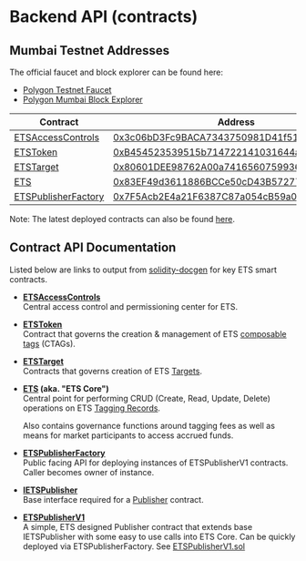 # Backend API (contracts)

## Mumbai Testnet Addresses

The official faucet and block explorer can be found here:

- [Polygon Testnet Faucet](https://faucet.polygon.technology/)
- [Polygon Mumbai Block Explorer](https://mumbai.polygonscan.com/)

| Contract                                                                          | Address                                                                                                                         |
| --------------------------------------------------------------------------------- | ------------------------------------------------------------------------------------------------------------------------------- |
| [ETSAccessControls](../../packages/contracts/contracts/ETSAccessControls.sol)     | [0x3c06bD3Fc9BACA7343750981D41f51B20CA72e48](https://mumbai.polygonscan.com/address/0x3c06bD3Fc9BACA7343750981D41f51B20CA72e48) |
| [ETSToken](../../packages/contracts/contracts/ETSToken.sol)                       | [0xB454523539515b714722141031644acbD2798ef8](https://mumbai.polygonscan.com/address/0xB454523539515b714722141031644acbD2798ef8) |
| [ETSTarget](../../packages/contracts/contracts/ETSTarget.sol)                     | [0x80601DEE98762A00a74165607599368509deB7A3](https://mumbai.polygonscan.com/address/0x80601DEE98762A00a74165607599368509deB7A3) |
| [ETS](../../packages/contracts/contracts/ETS.sol)                                 | [0x83EF49d3611886BCCe50cD43B572773F169C2b1a](https://mumbai.polygonscan.com/address/0x83EF49d3611886BCCe50cD43B572773F169C2b1a) |
| [ETSPublisherFactory](../../packages/contracts/contracts/ETSPublisherFactory.sol) | [0x7F5Acb2E4a21F6387C87a054cB59a019d8f5eb7E](https://mumbai.polygonscan.com/address/0x7F5Acb2E4a21F6387C87a054cB59a019d8f5eb7E) |

Note: The latest deployed contracts can also be found [here](../../packages/contracts/config/config.json).

## Contract API Documentation

Listed below are links to output from [solidity-docgen](https://github.com/OpenZeppelin/solidity-docgen) for key ETS smart contracts.

- **[ETSAccessControls](./ETSAccessControls.md)**  
  Central access control and permissioning center for ETS.

- **[ETSToken](./ETSToken.md)**  
  Contract that governs the creation & management of ETS [composable tags](../key-concepts.md#tag-ctag) (CTAGs).

- **[ETSTarget](./ETSTarget.md)**  
  Contracts that governs creation of ETS [Targets](../key-concepts.md#target).

- **[ETS](./ETS.md) (aka. "ETS Core")**  
  Central point for performing CRUD (Create, Read, Update, Delete) operations on ETS [Tagging Records](../key-concepts.md#tagging-record).

  Also contains governance functions around tagging fees as well as means for market participants to access accrued funds.

- **[ETSPublisherFactory](./ETSPublisherFactory.md)**  
  Public facing API for deploying instances of ETSPublisherV1 contracts. Caller becomes owner of instance.

- **[IETSPublisher](./publishers/interfaces/IETSPublisher.md)**  
  Base interface required for a [Publisher](../key-concepts.md#publisher-contract) contract.

- **[ETSPublisherV1](./publishers/ETSPublisherV1.md)**  
  A simple, ETS designed Publisher contract that extends base IETSPublisher with some easy to use calls into ETS Core. Can be quickly deployed via ETSPublisherFactory. See [ETSPublisherV1.sol](../../packages/contracts/contracts/publishers/ETSPublisherV1.sol)
